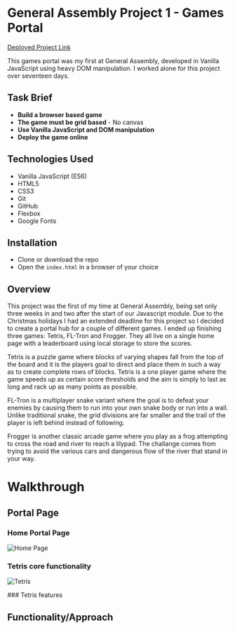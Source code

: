 # General Assembly Project 1 - Games Portal

[Deployed Project Link](https://josbogan.github.io/sei-project-1/)

This games portal was my first at General Assembly, developed in Vanilla JavaScript using heavy DOM manipulation. I worked alone for this project over seventeen days.

## Task Brief

* **Build a browser based game**
* **The game must be grid based** - No canvas
* **Use Vanilla JavaScript and DOM manipulation**
* **Deploy the game online**

## Technologies Used

* Vanilla JavaScript (ES6)
* HTML5
* CSS3
* Git
* GitHub
* Flexbox
* Google Fonts

## Installation

* Clone or download the repo
* Open the `index.html` in a browser of your choice

## Overview

This project was the first of my time at General Assembly, being set only three weeks in and two after the start of our Javascript module. Due to the Christmas holidays I had an extended deadline for this project so I decided to create a portal hub for a couple of different games. I ended up finishing three games: Tetris, FL-Tron and Frogger. They all live on a single home page with a leaderboard using local storage to store the scores.

Tetris is a puzzle game where blocks of varying shapes fall from the top of the board and it is the players goal to direct and place them in such a way as to create complete rows of blocks. Tetris is a one player game where the game speeds up as certain score thresholds and the aim is simply to last as long and rack up as many points as possible.

FL-Tron is a multiplayer snake variant where the goal is to defeat your enemies by causing them to run into your own snake body or run into a wall. Unlike traditional snake, the grid divisions are far smaller and the trail of the player is left behind instead of following.

Frogger is another classic arcade game where you play as a frog attempting to cross the road and river to reach a lilypad. The challange comes from trying to avoid the various cars and dangerous flow of the river that stand in your way.

# Walkthrough

## Portal Page

### Home Portal Page
![Home Page](assets/readme/home_screen.png)

### Tetris core functionality
![Tetris](assets/readme/tetris_core.gif)

### Tetris features
<!-- ![Tetris](assets/readme/tetris_feature.gif)

### FL-Tron core functionality
![FL-Tron] (assets/readme/fl_core.gif)

### FL-Tron features
![FL-Tron] (assets/readme/fl_feature.gif) -->

## Functionality/Approach


